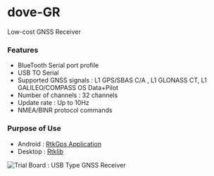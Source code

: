 dove-GR
======

Low-cost GNSS Receiver


### Features

* BlueTooth Serial port profile
* USB TO Serial
* Supported GNSS signals : L1 GPS/SBAS C/A , L1 GLONASS CT, L1 GALILEO/COMPASS OS Data+Pilot
* Number of channels : 32 channels
* Update rate : Up to 10Hz
* NMEA/BINR protocol commands

### Purpose of Use
* Android : [RtkGps Application][rtkgps]
* Desktop : [Rtklib][rtklib]

![Trial Board : USB Type GNSS Receiver][image]

[rtklib]: http://www.rtklib.com/ 
[rtkgps]: https://github.com/vichetech/RtkGps
[image]: https://github.com/vichetech/dove-GR/blob/master/trial.jpg